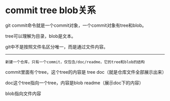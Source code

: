 # commit tree blob关系

git commit命令就是一个commit对象，一个commit对象有tree和blob。

tree可以理解为目录，blob是文本。

git中不是按照文件名区分唯一，而是通过文件内容。

------

```
新建一个仓库，只有一个commit，仅包含/doc/readme，它的tree和blob的结构
```

commit里面有个tree，这个tree的内容是   tree  doc（就是仓库文件全部展示出来）

doc这个tree指向一个tree，内容是blob readme（展示doc下的内容）

blob指向文件内容